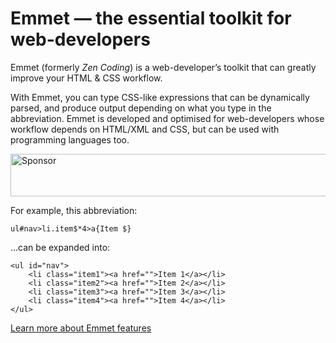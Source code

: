 # Emmet — the essential toolkit for web-developers 

Emmet (formerly *Zen Coding*) is a web-developer’s toolkit that can greatly improve your HTML & CSS workflow.

With Emmet, you can type CSS-like expressions that can be dynamically parsed, and produce output depending on what you type in the abbreviation. Emmet is developed and optimised for web-developers whose workflow depends on HTML/XML and CSS, but can be used with programming languages too.

<a target='_blank' rel='nofollow' href='https://app.codesponsor.io/link/WAMh7bsUu8pPg5T4eDANR3Wf/emmetio/emmet'>
  <img alt='Sponsor' width='888' height='68' src='https://app.codesponsor.io/embed/WAMh7bsUu8pPg5T4eDANR3Wf/emmetio/emmet.svg' />
</a>

For example, this abbreviation:

    ul#nav>li.item$*4>a{Item $}

...can be expanded into:

	<ul id="nav">
		<li class="item1"><a href="">Item 1</a></li>
		<li class="item2"><a href="">Item 2</a></li>
		<li class="item3"><a href="">Item 3</a></li>
		<li class="item4"><a href="">Item 4</a></li>
	</ul>

[Learn more about Emmet features](http://docs.emmet.io)
